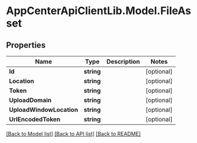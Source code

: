 # AppCenterApiClientLib.Model.FileAsset
## Properties

Name | Type | Description | Notes
------------ | ------------- | ------------- | -------------
**Id** | **string** |  | [optional] 
**Location** | **string** |  | [optional] 
**Token** | **string** |  | [optional] 
**UploadDomain** | **string** |  | [optional] 
**UploadWindowLocation** | **string** |  | [optional] 
**UrlEncodedToken** | **string** |  | [optional] 

[[Back to Model list]](../README.md#documentation-for-models) [[Back to API list]](../README.md#documentation-for-api-endpoints) [[Back to README]](../README.md)


